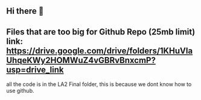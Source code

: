 ## Hi there 👋
## Files that are too big for Github Repo (25mb limit) link: https://drive.google.com/drive/folders/1KHuVIaUhqeKWy2HOMWuZ4vGBRvBnxcmP?usp=drive_link

all the code is in the LA2 Final folder, this is because we dont know how to use github.
